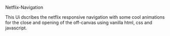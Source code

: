 Netflix-Navigation

This Ui dscribes the netflix responsive navigation with some cool animations for the close and opening of the off-canvas using vanilla html, css and javascript.
